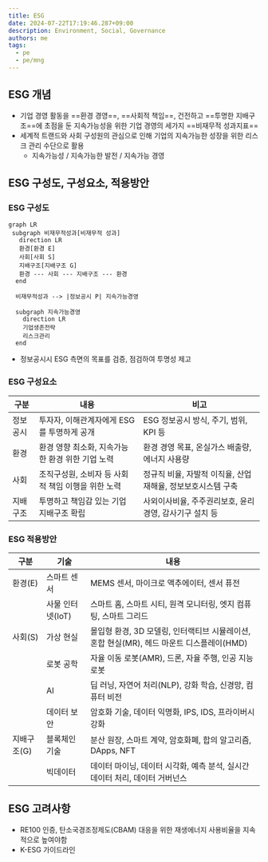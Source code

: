 ```yaml
---
title: ESG
date: 2024-07-22T17:19:46.287+09:00
description: Environment, Social, Governance
authors: me
tags:
  - pe
  - pe/mng
---
```


## ESG 개념

- 기업 경영 활동을 ==환경 경영==, ==사회적 책임==, 건전하고 ==투명한 지배구조==에 초점을 둔 지속가능성을 위한 기업 경영의 세가지 ==비재무적 성과지표==
- 세계적 트랜드와 사회 구성원의 관심으로 인해 기업의 지속가능한 성장을 위한 리스크 관리 수단으로 활용
  - 지속가능성 / 지속가능한 발전 / 지속가능 경영

## ESG 구성도, 구성요소, 적용방안

### ESG 구성도

```mermaid
graph LR
 subgraph 비재무적성과[비재무적 성과]
   direction LR
   환경[환경 E]
   사회[사회 S]
   지배구조[지배구조 G]
   환경 --- 사회 --- 지배구조 --- 환경
  end

  비재무적성과 --> |정보공시 P| 지속가능경영

  subgraph 지속가능경영
    direction LR
    기업생존전략
    리스크관리
  end
```

- 정보공시시 ESG 측면의 목표를 검증, 점검하여 투명성 제고

### ESG 구성요소

| 구분 | 내용 | 비고 |
| --- | --- | --- |
| 정보공시 | 투자자, 이해관계자에게 ESG를 투명하게 공개 | ESG 정보공시 방식, 주기, 범위, KPI 등 |
| 환경 | 환경 영향 최소화, 지속가능한 환경 위한 기업 노력 | 환경 경영 목표, 온실가스 배출량, 에너지 사용량 |
| 사회 | 조직구성원, 소비자 등 사회적 책임 이행을 위한 노력 | 정규직 비율, 자발적 이직율, 산업재해율, 정보보호시스템 구축 |
| 지배구조 | 투명하고 책임감 있는 기업 지배구조 확립 | 사외이사비율, 주주권리보호, 윤리경영, 감사기구 설치 등 |

### ESG 적용방안

| 구분 | 기술 | 내용 |
| --- | --- | --- |
| 환경(E) | 스마트 센서 | MEMS 센서, 마이크로 액추에이터, 센서 퓨전 |
|  | 사물 인터넷(IoT) | 스마트 홈, 스마트 시티, 원격 모니터링, 엣지 컴퓨팅, 스마트 그리드 |
| 사회(S) | 가상 현실 | 몰입형 환경, 3D 모델링, 인터랙티브 시뮬레이션, 혼합 현실(MR), 헤드 마운트 디스플레이(HMD) |
| | 로봇 공학 | 자율 이동 로봇(AMR), 드론, 자율 주행, 인공 지능 로봇 |
| | AI | 딥 러닝, 자연어 처리(NLP), 강화 학습, 신경망, 컴퓨터 비전 |
| | 데이터 보안 | 암호화 기술, 데이터 익명화, IPS, IDS, 프라이버시 강화 |
| 지배구조(G) | 블록체인 기술 | 분산 원장, 스마트 계약, 암호화폐, 합의 알고리즘, DApps, NFT |
| | 빅데이터 | 데이터 마이닝, 데이터 시각화, 예측 분석, 실시간 데이터 처리, 데이터 거버넌스 |

## ESG 고려사항

- RE100 인증, 탄소국경조정제도(CBAM) 대응을 위한 재생에너지 사용비율을 지속적으로 높여야함
- K-ESG 가이드라인
